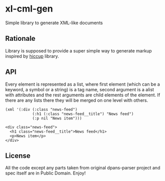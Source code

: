 
# xl-cml-gen

Simple library to generate XML-like documents

## Rationale

Library is supposed to provide a super simple way to generate markup inspired
by [hiccup](https://github.com/weavejester/hiccup) library.

## API

Every element is represented as a list, where first element (which can be a keyword, a symbol or a string)
is a tag name, second argument is a alist with attributes and the rest arguments are child elements of
the element. If there are any lists there they will be merged on one level with others.

    (xml '(:div (:class "news-feed")
                (:h1 (:class "news-feed__title") "News feed")
                (:p nil "News item")))

    <div class="news-feed">
      <h1 class="news-feed__title">News feed</h1>
      <p>News item</p>
    </div>

## License

All the code except any parts taken from original dpans-parser project and spec itself are in
Public Domain. Enjoy!
